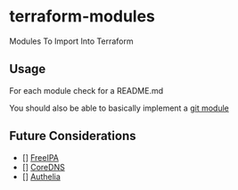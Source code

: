 # terraform-modules
Modules To Import Into Terraform

## Usage

For each module check for a README.md

You should also be able to basically implement a [git module](https://www.terraform.io/language/modules/sources)

## Future Considerations

- [] [FreeIPA](https://www.freeipa.org/page/About)
- [] [CoreDNS](https://github.com/coredns/helm)
- [] [Authelia](https://www.authelia.com/)
